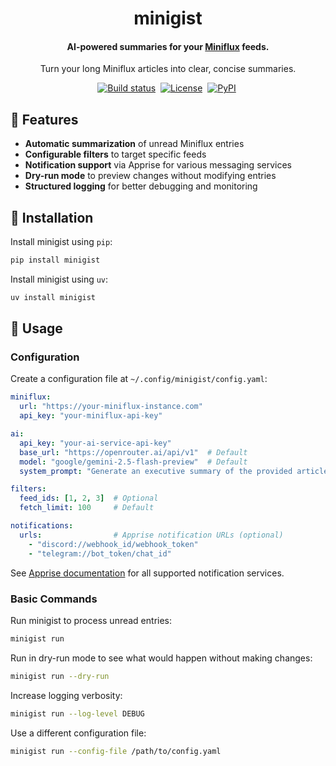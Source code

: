 <div align="center">
	<h1>minigist</h1>
	<h4 align="center">
		AI-powered summaries for your <a href="https://miniflux.app/">Miniflux</a> feeds.
	</h4>
	<p>Turn your long Miniflux articles into clear, concise summaries.</p>
</div>

<p align="center">
	<a href="https://github.com/eikendev/minigist/actions"><img alt="Build status" src="https://img.shields.io/github/actions/workflow/status/eikendev/minigist/main.yml?branch=main"/></a>&nbsp;
	<a href="https://github.com/eikendev/minigist/blob/master/LICENSE"><img alt="License" src="https://img.shields.io/github/license/eikendev/minigist"/></a>&nbsp;
	<a href="https://pypi.org/project/minigist/"><img alt="PyPI" src="https://img.shields.io/pypi/v/minigist"/></a>&nbsp;
</p>

## 🤘&nbsp;Features

- **Automatic summarization** of unread Miniflux entries
- **Configurable filters** to target specific feeds
- **Notification support** via Apprise for various messaging services
- **Dry-run mode** to preview changes without modifying entries
- **Structured logging** for better debugging and monitoring

## 🚀&nbsp;Installation

Install minigist using `pip`:

```bash
pip install minigist
```

Install minigist using `uv`:

```bash
uv install minigist
```

## 📄&nbsp;Usage

### Configuration

Create a configuration file at `~/.config/minigist/config.yaml`:

```yaml
miniflux:
  url: "https://your-miniflux-instance.com"
  api_key: "your-miniflux-api-key"

ai:
  api_key: "your-ai-service-api-key"
  base_url: "https://openrouter.ai/api/v1"  # Default
  model: "google/gemini-2.5-flash-preview"  # Default
  system_prompt: "Generate an executive summary of the provided article."  # Default

filters:
  feed_ids: [1, 2, 3]  # Optional
  fetch_limit: 100     # Default

notifications:
  urls:                # Apprise notification URLs (optional)
    - "discord://webhook_id/webhook_token"
    - "telegram://bot_token/chat_id"
```

See [Apprise documentation](https://github.com/caronc/apprise) for all supported notification services.

### Basic Commands

Run minigist to process unread entries:

```bash
minigist run
```

Run in dry-run mode to see what would happen without making changes:

```bash
minigist run --dry-run
```

Increase logging verbosity:

```bash
minigist run --log-level DEBUG
```

Use a different configuration file:

```bash
minigist run --config-file /path/to/config.yaml
```
